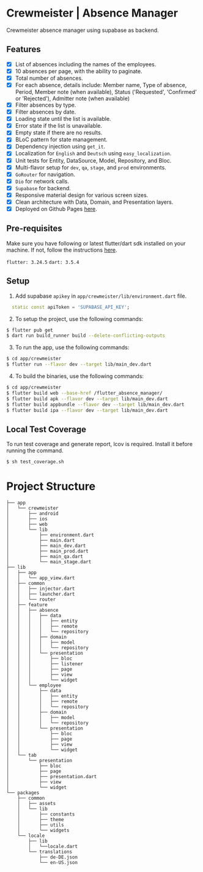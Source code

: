# Crewmeister | Absence Manager

Crewmeister absence manager using supabase as backend.

## Features
- [x] List of absences including the names of the employees.
- [x] 10 absences per page, with the ability to paginate.
- [x] Total number of absences.
- [x] For each absence, details include: Member name, Type of absence, Period, Member note (when available), Status ('Requested', 'Confirmed' or 'Rejected'), Admitter note (when available)
- [x] Filter absences by type.
- [x] Filter absences by date.
- [x] Loading state until the list is available.
- [x] Error state if the list is unavailable.
- [x] Empty state if there are no results.
- [x] BLoC pattern for state management.
- [x] Dependency injection using `get_it`.
- [x] Localization for `English` and `Deutsch` using `easy_localization`.
- [x] Unit tests for Entity, DataSource, Model, Repository, and Bloc.
- [x] Multi-flavor setup for `dev`, `qa`, `stage`, and `prod` environments.
- [x] `GoRouter` for navigation.
- [x] `Dio` for network calls.
- [x] `Supabase` for backend.
- [x] Responsive material design for various screen sizes.
- [x] Clean architecture with Data, Domain, and Presentation layers.
- [x] Deployed on Github Pages [here](https://asadbaidar.github.io/flutter_absence_manager).

## Pre-requisites
Make sure you have following or latest flutter/dart sdk installed on your machine. If not, follow the instructions [here](https://flutter.dev/docs/get-started/install).

`flutter: 3.24.5`
`dart: 3.5.4`

## Setup
1. Add supabase `apikey` in `app/crewmeister/lib/environment.dart` file.

```dart
  static const apiToken = 'SUPABASE_API_KEY';
```

2. To setup the project, use the following commands:
```sh
$ flutter pub get
$ dart run build_runner build --delete-conflicting-outputs
```

3. To run the app, use the following commands:
```sh
$ cd app/crewmeister
$ flutter run --flavor dev --target lib/main_dev.dart
```

4. To build the binaries, use the following commands:
```sh
$ cd app/crewmeister
$ flutter build web --base-href /flutter_absence_manager/
$ flutter build apk --flavor dev --target lib/main_dev.dart
$ flutter build appbundle --flavor dev --target lib/main_dev.dart
$ flutter build ipa --flavor dev --target lib/main_dev.dart
```

## Local Test Coverage
To run test coverage and generate report, lcov is required. Install it before running the command.
```sh
$ sh test_coverage.sh
```

# Project Structure
```
├── app
│   └── crewmeister
│       ├── android
│       ├── ios
│       ├── web
│       └── lib
│           ├── environment.dart
│           ├── main.dart
│           ├── main_dev.dart
│           ├── main_prod.dart
│           ├── main_qa.dart
│           └── main_stage.dart
├── lib
│   ├── app
│   │   └── app_view.dart
│   ├── common
│   │   ├── injector.dart
│   │   ├── launcher.dart
│   │   └── router
│   ├── feature
│   │   ├── absence
│   │   │   ├── data
│   │   │   │   ├── entity
│   │   │   │   ├── remote
│   │   │   │   └── repository
│   │   │   ├── domain
│   │   │   │   ├── model
│   │   │   │   └── repository
│   │   │   └── presentation
│   │   │       ├── bloc
│   │   │       ├── listener
│   │   │       ├── page
│   │   │       ├── view
│   │   │       └── widget
│   │   └── employee
│   │       ├── data
│   │       │   ├── entity
│   │       │   ├── remote
│   │       │   └── repository
│   │       ├── domain
│   │       │   ├── model
│   │       │   └── repository
│   │       └── presentation
│   │           ├── bloc
│   │           ├── page
│   │           ├── view
│   │           └── widget
│   └── tab
│       └── presentation
│           ├── bloc
│           ├── page
│           ├── presentation.dart
│           ├── view
│           └── widget
└── packages
    ├── common
    │   ├── assets
    │   └── lib
    │       ├── constants
    │       ├── theme
    │       ├── utils
    │       └── widgets
    └── locale
        ├── lib
        │   └──locale.dart
        └── translations
            ├── de-DE.json
            └── en-US.json
```

